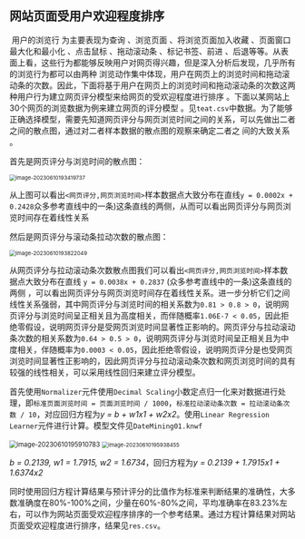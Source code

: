 ## 网站页面受用户欢迎程度排序

​	用户的浏览行 为主要表现为查询 、浏览页面 、将浏览页面加入收藏 、页面窗口最大化和最小化 、点击鼠标 、拖动滚动条 、标记书签、前进 、后退等等。从表面上看，这些行为都能够反映用户对网页得兴趣，但是深入分析后发现，几乎所有的浏览行为都可以由两种 浏览动作集中体现，用户在网页上的浏览时间和拖动滚动条的次数。因此，下面将基于用户在网页上的浏览时间和拖动滚动条的次数这两种用户行为建立网页评分模型来给网页的受欢迎程度进行排序 。下面以某网站上30个网页的浏览数据为例来建立网页的评分模型 。见`teat.csv`中数据。为了能够正确选择模型，需要先知道网页评分与网页浏览时间之间的关系，可以先做出二者之间的散点图，通过对二者样本数据的散点图的观察来确定二者之 间的大致关系 。

首先是网页评分与浏览时间的散点图：

<img src="D:\OneDrive\OneDrive - Microsoft 365\电脑\桌面\数据挖掘\data-mining\作业1\images\image-20230610193419737.png" alt="image-20230610193419737" style="zoom: 67%;" />

从上图可以看出`<网页评分,网页浏览时间>`样本数据点大致分布在直线`y = 0.0002x + 0.2428`众多参考直线中的一条)这条直线的两侧，从而可以看出网页评分与网页浏览时间存在着线性关系

然后是网页评分与滚动条拉动次数的散点图：

<img src="D:\OneDrive\OneDrive - Microsoft 365\电脑\桌面\数据挖掘\data-mining\作业1\images\image-20230610193822049.png" alt="image-20230610193822049" style="zoom:67%;" />

从网页评分与拉动滚动条次数散点图我们可以看出`<网页评分,网页浏览时间>`样本数据点大致分布在直线 `y = 0.0038x + 0.2837` (众多参考直线中的一条)这条直线的两侧 ，可以看出网页评分与网页浏览时间存在着线性关系。进一步分析它们之间线性关系强弱，其中网页评分与浏览时间的相关系数为`0.81 > 0.8 > 0`，说明网页评分与浏览时间呈正相关且为高度相关，而伴随概率`1.06E-7 < 0.05`，因此拒绝零假设，说明网页评分是受网页浏览时间显著性正影响的。网页评分与拉动滚动条次数的相关系数为`0.64 > 0.5 > 0`，说明网页评分与浏览时间呈正相关且为中度相关，伴随概率为`0.0003 < 0.05`，因此拒绝零假设，说明网页评分是也受网页浏览时间显著性正影响的，因此网页评分与拉动滚动条次数和网页浏览时间的具有较强的线性相关，可以采用线性回归来建立评分模型。

​	首先使用`Normalizer`元件使用`Decimal Scaling`小数定点归一化来对数据进行处理，即`标准页面浏览时间 = 页面浏览时间 / 1000`，`标准拉动滚动条次数 = 拉动滚动条次数 / 10`，对应回归方程为*y = b + w1x1 + w2x2*。使用`Linear Regression Learner`元件进行计算。模型文件见`DateMining01.knwf`

<img src="D:\OneDrive\OneDrive - Microsoft 365\电脑\桌面\数据挖掘\data-mining\作业1\images\image-20230610195910783.png" alt="image-20230610195910783" style="zoom:80%;" />

<img src="D:\OneDrive\OneDrive - Microsoft 365\电脑\桌面\数据挖掘\data-mining\作业1\images\image-20230610195938455.png" alt="image-20230610195938455" style="zoom: 67%;" />

*b = 0.2139, w1 = 1.7915, w2 = 1.6734*，回归方程为*y = 0.2139 + 1.7915x1 + 1.6374x2*

​	同时使用回归方程计算结果与预计评分的比值作为标准来判断结果的准确性，大多数准确度在80%-100%之间，少量在60%-80%之间，平均准确率在83.23%左右，可以作为网站页面受欢迎程序排序的一个参考结果。通过方程计算结果对网站页面受欢迎程度进行排序，结果见`res.csv`。